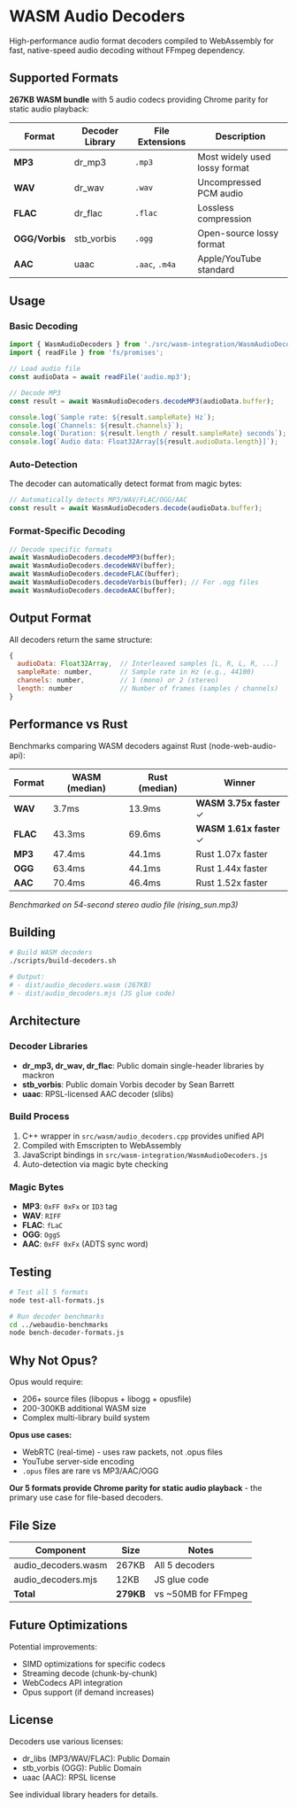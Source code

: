 # WASM Audio Decoders

High-performance audio format decoders compiled to WebAssembly for fast, native-speed audio decoding without FFmpeg dependency.

## Supported Formats

**267KB WASM bundle** with 5 audio codecs providing Chrome parity for static audio playback:

| Format         | Decoder Library | File Extensions | Description                   |
| -------------- | --------------- | --------------- | ----------------------------- |
| **MP3**        | dr_mp3          | `.mp3`          | Most widely used lossy format |
| **WAV**        | dr_wav          | `.wav`          | Uncompressed PCM audio        |
| **FLAC**       | dr_flac         | `.flac`         | Lossless compression          |
| **OGG/Vorbis** | stb_vorbis      | `.ogg`          | Open-source lossy format      |
| **AAC**        | uaac            | `.aac`, `.m4a`  | Apple/YouTube standard        |

## Usage

### Basic Decoding

```javascript
import { WasmAudioDecoders } from './src/wasm-integration/WasmAudioDecoders.js';
import { readFile } from 'fs/promises';

// Load audio file
const audioData = await readFile('audio.mp3');

// Decode MP3
const result = await WasmAudioDecoders.decodeMP3(audioData.buffer);

console.log(`Sample rate: ${result.sampleRate} Hz`);
console.log(`Channels: ${result.channels}`);
console.log(`Duration: ${result.length / result.sampleRate} seconds`);
console.log(`Audio data: Float32Array[${result.audioData.length}]`);
```

### Auto-Detection

The decoder can automatically detect format from magic bytes:

```javascript
// Automatically detects MP3/WAV/FLAC/OGG/AAC
const result = await WasmAudioDecoders.decode(audioData.buffer);
```

### Format-Specific Decoding

```javascript
// Decode specific formats
await WasmAudioDecoders.decodeMP3(buffer);
await WasmAudioDecoders.decodeWAV(buffer);
await WasmAudioDecoders.decodeFLAC(buffer);
await WasmAudioDecoders.decodeVorbis(buffer); // For .ogg files
await WasmAudioDecoders.decodeAAC(buffer);
```

## Output Format

All decoders return the same structure:

```javascript
{
  audioData: Float32Array,  // Interleaved samples [L, R, L, R, ...]
  sampleRate: number,       // Sample rate in Hz (e.g., 44100)
  channels: number,         // 1 (mono) or 2 (stereo)
  length: number            // Number of frames (samples / channels)
}
```

## Performance vs Rust

Benchmarks comparing WASM decoders against Rust (node-web-audio-api):

| Format   | WASM (median) | Rust (median) | Winner                  |
| -------- | ------------- | ------------- | ----------------------- |
| **WAV**  | 3.7ms         | 13.9ms        | **WASM 3.75x faster** ✓ |
| **FLAC** | 43.3ms        | 69.6ms        | **WASM 1.61x faster** ✓ |
| **MP3**  | 47.4ms        | 44.1ms        | Rust 1.07x faster       |
| **OGG**  | 63.4ms        | 44.1ms        | Rust 1.44x faster       |
| **AAC**  | 70.4ms        | 46.4ms        | Rust 1.52x faster       |

_Benchmarked on 54-second stereo audio file (rising_sun.mp3)_

## Building

```bash
# Build WASM decoders
./scripts/build-decoders.sh

# Output:
# - dist/audio_decoders.wasm (267KB)
# - dist/audio_decoders.mjs (JS glue code)
```

## Architecture

### Decoder Libraries

- **dr_mp3, dr_wav, dr_flac**: Public domain single-header libraries by mackron
- **stb_vorbis**: Public domain Vorbis decoder by Sean Barrett
- **uaac**: RPSL-licensed AAC decoder (slibs)

### Build Process

1. C++ wrapper in `src/wasm/audio_decoders.cpp` provides unified API
2. Compiled with Emscripten to WebAssembly
3. JavaScript bindings in `src/wasm-integration/WasmAudioDecoders.js`
4. Auto-detection via magic byte checking

### Magic Bytes

- **MP3**: `0xFF 0xFx` or `ID3` tag
- **WAV**: `RIFF`
- **FLAC**: `fLaC`
- **OGG**: `OggS`
- **AAC**: `0xFF 0xFx` (ADTS sync word)

## Testing

```bash
# Test all 5 formats
node test-all-formats.js

# Run decoder benchmarks
cd ../webaudio-benchmarks
node bench-decoder-formats.js
```

## Why Not Opus?

Opus would require:

- 206+ source files (libopus + libogg + opusfile)
- 200-300KB additional WASM size
- Complex multi-library build system

**Opus use cases:**

- WebRTC (real-time) - uses raw packets, not .opus files
- YouTube server-side encoding
- `.opus` files are rare vs MP3/AAC/OGG

**Our 5 formats provide Chrome parity for static audio playback** - the primary use case for file-based decoders.

## File Size

| Component           | Size      | Notes               |
| ------------------- | --------- | ------------------- |
| audio_decoders.wasm | 267KB     | All 5 decoders      |
| audio_decoders.mjs  | 12KB      | JS glue code        |
| **Total**           | **279KB** | vs ~50MB for FFmpeg |

## Future Optimizations

Potential improvements:

- SIMD optimizations for specific codecs
- Streaming decode (chunk-by-chunk)
- WebCodecs API integration
- Opus support (if demand increases)

## License

Decoders use various licenses:

- dr_libs (MP3/WAV/FLAC): Public Domain
- stb_vorbis (OGG): Public Domain
- uaac (AAC): RPSL license

See individual library headers for details.
